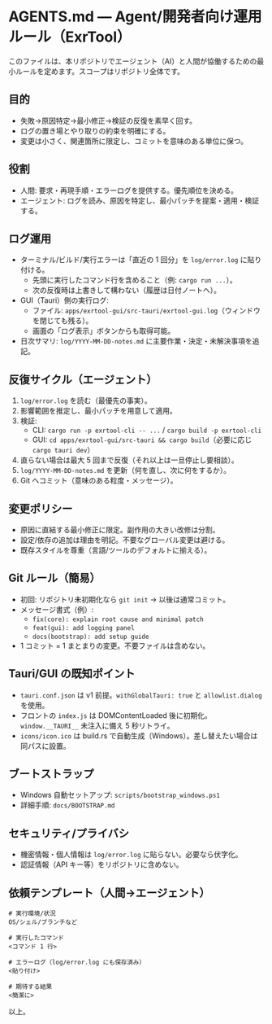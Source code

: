 # AGENTS.md — Agent/開発者向け運用ルール（ExrTool）

このファイルは、本リポジトリでエージェント（AI）と人間が協働するための最小ルールを定めます。スコープはリポジトリ全体です。

## 目的
- 失敗→原因特定→最小修正→検証の反復を素早く回す。
- ログの置き場とやり取りの約束を明確にする。
- 変更は小さく、関連箇所に限定し、コミットを意味のある単位に保つ。

## 役割
- 人間: 要求・再現手順・エラーログを提供する。優先順位を決める。
- エージェント: ログを読み、原因を特定し、最小パッチを提案・適用・検証する。

## ログ運用
- ターミナル/ビルド/実行エラーは「直近の 1 回分」を `log/error.log` に貼り付ける。
  - 先頭に実行したコマンド行を含めること（例: `cargo run ...`）。
  - 次の反復時は上書きして構わない（履歴は日付ノートへ）。
- GUI（Tauri）側の実行ログ:
  - ファイル: `apps/exrtool-gui/src-tauri/exrtool-gui.log`（ウィンドウを閉じても残る）。
  - 画面の「ログ表示」ボタンからも取得可能。
- 日次サマリ: `log/YYYY-MM-DD-notes.md` に主要作業・決定・未解決事項を追記。

## 反復サイクル（エージェント）
1) `log/error.log` を読む（最優先の事実）。
2) 影響範囲を推定し、最小パッチを用意して適用。
3) 検証:
   - CLI: `cargo run -p exrtool-cli -- ...` / `cargo build -p exrtool-cli`
   - GUI: `cd apps/exrtool-gui/src-tauri && cargo build`（必要に応じ `cargo tauri dev`）
4) 直らない場合は最大 5 回まで反復（それ以上は一旦停止し要相談）。
5) `log/YYYY-MM-DD-notes.md` を更新（何を直し、次に何をするか）。
6) Git へコミット（意味のある粒度・メッセージ）。

## 変更ポリシー
- 原因に直結する最小修正に限定。副作用の大きい改修は分割。
- 設定/依存の追加は理由を明記。不要なグローバル変更は避ける。
- 既存スタイルを尊重（言語/ツールのデフォルトに揃える）。

## Git ルール（簡易）
- 初回: リポジトリ未初期化なら `git init` → 以後は通常コミット。
- メッセージ書式（例）:
  - `fix(core): explain root cause and minimal patch`
  - `feat(gui): add logging panel`
  - `docs(bootstrap): add setup guide`
- 1 コミット = 1 まとまりの変更。不要ファイルは含めない。

## Tauri/GUI の既知ポイント
- `tauri.conf.json` は v1 前提。`withGlobalTauri: true` と `allowlist.dialog` を使用。
- フロントの `index.js` は DOMContentLoaded 後に初期化。`window.__TAURI__` 未注入に備え 5 秒リトライ。
- `icons/icon.ico` は build.rs で自動生成（Windows）。差し替えたい場合は同パスに設置。

## ブートストラップ
- Windows 自動セットアップ: `scripts/bootstrap_windows.ps1`
- 詳細手順: `docs/BOOTSTRAP.md`

## セキュリティ/プライバシ
- 機密情報・個人情報は `log/error.log` に貼らない。必要なら伏字化。
- 認証情報（API キー等）をリポジトリに含めない。

## 依頼テンプレート（人間→エージェント）
```
# 実行環境/状況
OS/シェル/ブランチなど

# 実行したコマンド
<コマンド 1 行>

# エラーログ（log/error.log にも保存済み）
<貼り付け>

# 期待する結果
<簡潔に>
```

以上。
